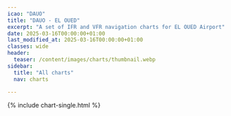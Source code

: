 ```yaml
---
icao: "DAUO"
title: "DAUO - EL OUED"
excerpt: "A set of IFR and VFR navigation charts for EL OUED Airport"
date: 2025-03-16T00:00:00+01:00
last_modified_at: 2025-03-16T00:00:00+01:00
classes: wide
header:
  teaser: /content/images/charts/thumbnail.webp
sidebar:
  title: "All charts"
  nav: charts

---
```


{% include chart-single.html %}